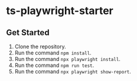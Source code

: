 # ts-playwright-starter

## Get Started

1. Clone the repository.
2. Run the command `npm install`.
3. Run the command `npx playwright install`.
4. Run the command `npm run test`.
5. Run the command `npx playwright show-report`.
